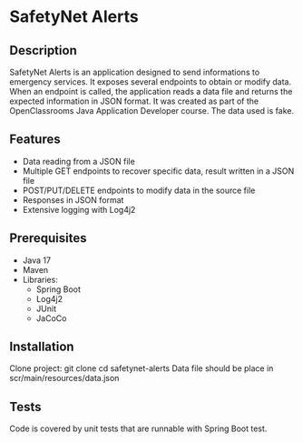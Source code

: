 # SafetyNet Alerts

## Description
SafetyNet Alerts is an application designed to send informations to emergency services. It exposes several endpoints to obtain or modify data. When an endpoint is called, the application reads a data file and returns the expected information in JSON format. It was created as part of the OpenClassrooms Java Application Developer course. The data used is fake.

## Features
- Data reading from a JSON file
- Multiple GET endpoints to recover specific data, result written in a JSON file
- POST/PUT/DELETE endpoints to modify data in the source file
- Responses in JSON format
- Extensive logging with Log4j2

## Prerequisites
- Java 17
- Maven
- Libraries: 
  - Spring Boot
  - Log4j2
  - JUnit
  - JaCoCo

## Installation
Clone project:
   git clone <URL>
   cd safetynet-alerts
Data file should be place in scr/main/resources/data.json

## Tests
Code is covered by unit tests that are runnable with Spring Boot test.
